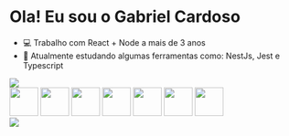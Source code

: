 # Ola! Eu sou o Gabriel Cardoso
- 💻 Trabalho com React + Node a mais de 3 anos
- 📘 Atualmente estudando algumas ferramentas como: NestJs, Jest e Typescript

<div width="100%">
<picture>
  <source
    srcset="https://github-readme-stats.vercel.app/api?username=gabrielcardn&show_icons=true&theme=dracula"
    media="(prefers-color-scheme: dark)"
  />
  <source
    srcset="https://github-readme-stats.vercel.app/api?username=gabrielcardn&show_icons=true&theme=default&hide_rank=true"
    media="(prefers-color-scheme: light), (prefers-color-scheme: no-preference)"
  />
  <img src="https://github-readme-stats.vercel.app/api?username=gabrielcardn&show_icons=true" />
</picture>

</div>

<div width="100%">
  <img src="https://cdn.jsdelivr.net/gh/devicons/devicon/icons/javascript/javascript-original.svg" height="50px"/>  
  <img src="https://cdn.jsdelivr.net/gh/devicons/devicon/icons/html5/html5-original.svg" height="50px"/>
  <img src="https://cdn.jsdelivr.net/gh/devicons/devicon/icons/css3/css3-original.svg" height="50px"/>
  <img src="https://cdn.jsdelivr.net/gh/devicons/devicon/icons/react/react-original.svg" height="50px"/>    
  <img src="https://cdn.jsdelivr.net/gh/devicons/devicon/icons/nodejs/nodejs-original.svg" height="50px"/>           
  <img src="https://cdn.jsdelivr.net/gh/devicons/devicon/icons/mongodb/mongodb-original.svg" height="50px"/>          
  <img src="https://cdn.jsdelivr.net/gh/devicons/devicon/icons/nextjs/nextjs-original.svg" height="50px"/>       
</div>

<div> 
  <a href="https://www.linkedin.com/in/gabriel-cardoso-a551b5197/" target="_blank">
    <img src="https://img.shields.io/badge/-LinkedIn-%230077B5?style=for-the-badge&logo=linkedin&logoColor=white"/>
  </a>
</div>

          
